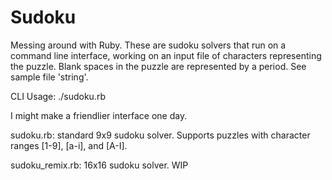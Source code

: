 # Sudoku
Messing around with Ruby.  These are sudoku solvers that run on a command line interface, working on an input file of characters representing the puzzle.  Blank spaces in the puzzle are represented by a period. See sample file 'string'.  

CLI Usage: ./sudoku.rb <filename>
 
I might make a friendlier interface one day.

sudoku.rb: standard 9x9 sudoku solver. Supports puzzles with character ranges [1-9], [a-i], and [A-I].

sudoku_remix.rb: 16x16 sudoku solver.  WIP
